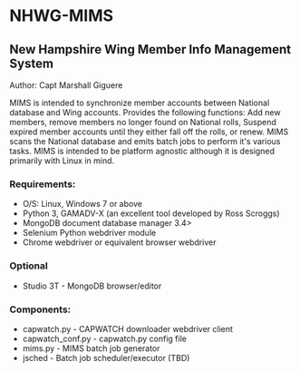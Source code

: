 # NHWG-MIMS
## New Hampshire Wing Member Info Management System

Author: Capt Marshall Giguere

MIMS is intended to synchronize member accounts between National database and Wing accounts.  Provides the following functions: Add new members, remove members no longer found on National rolls, Suspend expired member accounts until they either fall off the rolls, or renew. MIMS scans the National database and emits batch jobs to perform it's various tasks.  MIMS is intended to be platform agnostic although it is designed primarily with Linux in mind.

### Requirements:
* O/S: Linux, Windows 7 or above
* Python 3, GAMADV-X (an excellent tool developed by Ross Scroggs)
* MongoDB document database manager 3.4>
* Selenium Python webdriver module
* Chrome webdriver or equivalent browser webdriver
### Optional
* Studio 3T - MongoDB browser/editor

### Components:
* capwatch.py - CAPWATCH downloader webdriver client
* capwatch_conf.py - capwatch.py config file
* mims.py - MIMS batch job generator
* jsched - Batch job scheduler/executor (TBD)
